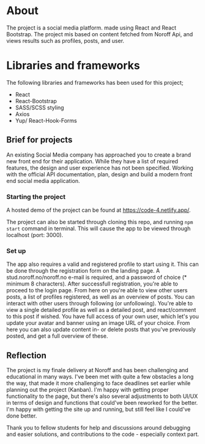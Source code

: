 # About

The project is a social media platform. made using React and React Bootstrap. The project mis based on content fetched from Noroff Api, and views results such as profiles, posts, and user.

# Libraries and frameworks

The following libraries and frameworks has been used for this project;

- React
- React-Bootstrap
- SASS/SCSS styling
- Axios
- Yup/ React-Hook-Forms

## Brief for projects

An existing Social Media company has approached you to create a brand new front end for their application. While they have a list of required features, the design and user experience has not been specified. Working with the official API documentation, plan, design and build a modern front end social media application.

### Starting the project

A hosted demo of the project can be found at https://code-4.netlify.app/.

The project can also be started through cloning this repo, and running `npm start` command in terminal. This will cause the app to be viewed through localhost (port: 3000).

### Set up

The app also requires a valid and registered profile to start using it. This can be done through the registration form on the landing page. A stud.noroff.no/noroff.no e-mail is required, and a password of choice (\* minimum 8 characters).
After successfull registration, you're able to proceed to the login page. From here on you're able to view other users posts, a list of profiles registered, as well as an overview of posts. You can interact with other users through following (or unfollowing). You're able to view a single detailed profile as well as a detailed post, and react/comment to this post if wished. You have full access of your own user, which let's you update your avatar and banner using an image URL of your choice. From here you can also update content in- or delete posts that you've previously posted, and get a full overview of these.

## Reflection

The project is my finale delivery at Noroff and has been challenging and educational in many ways. I've been met with quite a few obstacles a long the way, that made it more challenging to face deadlines set earlier while planning out the project (Kanban). I'm happy with getting proper functionality to the page, but there's also several adjustments to both UI/UX in terms of design and functions that could've been reworked for the better. I'm happy with getting the site up and running, but still feel like I could've done better.

Thank you to fellow students for help and discussions around debugging and easier solutions, and contributions to the code - especially context part.
